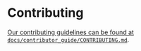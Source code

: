 # Contributing

[Our contributing guidelines can be found at
`docs/contributor_guide/CONTRIBUTING.md`][contributing].

[contributing]: ./docs/contributor_guide/CONTRIBUTING.md
